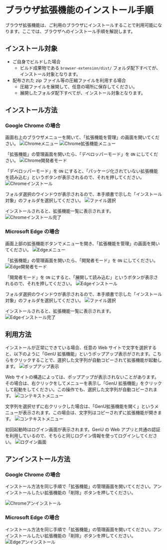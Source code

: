 # ブラウザ拡張機能のインストール手順

ブラウザ拡張機能は、ご利用のブラウザにインストールすることで利用可能になります。ここでは、ブラウザへのインストール手順を解説します。

## インストール対象

- ご自身でビルドした場合
  - ビルド成果物である `browser-extension/dist/` フォルダ配下すべてが、インストール対象となります。
- 配布された zip ファイル等の圧縮ファイルを利用する場合
  - 圧縮ファイルを展開して、任意の場所に保存してください。
  - 展開したフォルダ配下すべてが、インストール対象となります。

## インストール方法

### Google Chrome の場合

画面右上のブラウザメニューを開いて、「拡張機能を管理」の画面を開いてください。
![Chromeメニュー](../assets/images/extension/chrome_menu.png)
![Chrome拡張機能メニュー](../assets/images/extension/chrome_extension_menu.png)

「拡張機能」の管理画面を開いたら、「デベロッパーモード」を `ON` にしてください。
![Chrome開発者モード](../assets/images/extension/chrome_dev_mode.png)

「デベロッパーモード」を `ON` にすると、「パッケージ化されていない拡張機能を読み込む」というボタンが表示されるので、それを押してください。
![Chromeインストール](../assets/images/extension/chrome_install.png)

フォルダ選択のウインドウが表示されるので、本手順書で示した「インストール対象」のフォルダを選択してください。
![ファイル選択](../assets/images/extension/file_choose.png)

インストールされると、拡張機能一覧に表示されます。
![Chromeインストール完了](../assets/images/extension/chrome_installed.png)

### Microsoft Edge の場合

画面上部の拡張機能ボタンでメニューを開き、「拡張機能を管理」の画面を開いてください。
![Edgeメニュー](../assets/images/extension/edge_menu.png)

「拡張機能」の管理画面を開いたら、「開発者モード」を `ON` にしてください。
![Edge開発者モード](../assets/images/extension/edge_dev_mode.png)

「開発者モード」を `ON` にすると、「展開して読み込む」というボタンが表示されるので、それを押してください。
![Edgeインストール](../assets/images/extension/edge_install.png)

フォルダ選択のウインドウが表示されるので、本手順書で示した「インストール対象」のフォルダを選択してください。
![ファイル選択](../assets/images/extension/file_choose.png)

インストールされると、拡張機能一覧に表示されます。
![Edgeインストール完了](../assets/images/extension/edge_installed.png)

## 利用方法

インストールが正常にできている場合、任意の Web サイトで文字を選択すると、以下のように「GenU 拡張機能」というポップアップ表示がされます。こちらをクリックすることで、選択した文字列が自動コピーされて拡張機能が起動します。
![ポップアップ表示](../assets/images/extension/extension_popup.png)

Web サイトの構造によっては、ポップアップが表示されないことがあります。その場合は、右クリックをしてメニューを表示し「GenU 拡張機能」をクリックして起動をしてください。この操作でも、選択した文字列が自動コピーされます。
![コンテキストメニュー](../assets/images/extension/extension_context_menu.png)

文字列を選択せずに右クリックした場合は、「GenU拡張機能を開く」というメニューが表示されます。この場合は、文字列はコピーされずに拡張機能が開きます。
![コンテキストメニュー](../assets/images/extension/extension_context_menu_default.png)

初回起動時はログイン画面が表示されます。GenU の Web アプリと共通の認証を利用しているので、そちらと同じログイン情報を使ってログインしてください。
![ログイン画面](../assets/images/extension/extension_login.png)

## アンインストール方法

### Google Chrome の場合

インストール方法を同じ手順で「拡張機能」の管理画面を開いてください。アンインストールしたい拡張機能の「削除」ボタンを押してください。

![Chromeアンインストール](../assets/images/extension/chrome_delete.png)

### Microsoft Edge の場合

インストール方法を同じ手順で「拡張機能」の管理画面を開いてください。アンインストールしたい拡張機能の「削除」ボタンを押してください。
![Edgeアンインストール](../assets/images/extension/edge_delete.png)
